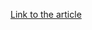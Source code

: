 [Link to the article](https://medium.com/s2wblog/lumma-stealer-targets-youtubers-via-spear-phishing-email-ade740d486f7)
